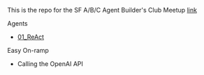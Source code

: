 This is the repo for the SF A/B/C Agent Builder's Club Meetup [link](https://www.meetup.com/a-b-c-agent-builders-club/)

Agents
- [01_ReAct](https://github.com/atobe/abc/tree/main/react)

Easy On-ramp
- Calling the OpenAI API

